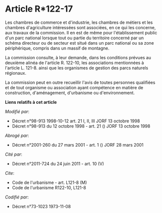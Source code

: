 # Article R*122-17

Les chambres de commerce et d'industrie, les chambres de métiers et les chambres d'agriculture intéressées sont associées, en
ce qui les concerne, aux travaux de la commission. Il en est de même pour l'établissement public d'un parc national lorsque
tout ou partie du territoire concerné par un schéma directeur ou de secteur est situé dans un parc national ou sa zone
périphérique, compris dans un massif de montagne.

La commission consulte, à leur demande, dans les conditions prévues au deuxième alinéa de l'article R. 122-10, les
associations mentionnées à l'article L. 121-8. ainsi que les organismes de gestion des parcs naturels régionaux.

La commission peut en outre recueillir l'avis de toutes personnes qualifiées et de tout organisme ou association ayant
compétence en matière de construction, d'aménagement, d'urbanisme ou d'environnement.

**Liens relatifs à cet article**

_Modifié par_:

  - Décret n°98-913 1998-10-12 art. 21 I, II, III JORF 13 octobre 1998
  - Décret n°98-913 du 12 octobre 1998 - art. 21 () JORF 13 octobre 1998

_Abrogé par_:

  - Décret n°2001-260 du 27 mars 2001 - art. 1 () JORF 28 mars 2001

_Cité par_:

  - Décret n°2011-724 du 24 juin 2011 - art. 10 (V)

_Cite_:

  - Code de l'urbanisme - art. L121-8 (M)
  - Code de l'urbanisme R122-10, L121-8

_Codifié par_:

  - Décret n°73-1023 1973-11-08
